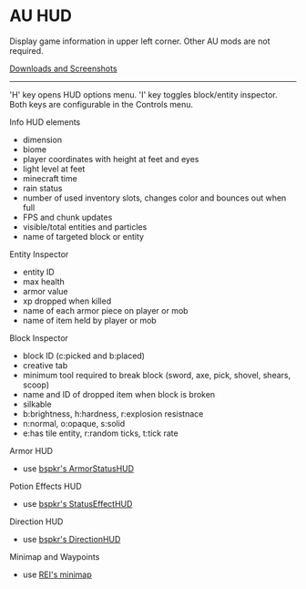 AU HUD
==========

Display game information in upper left corner. Other AU mods are not required.

[Downloads and Screenshots](http://au.qzx.com)

***

'H' key opens HUD options menu.
'I' key toggles block/entity inspector.
Both keys are configurable in the Controls menu.

Info HUD elements
* dimension
* biome
* player coordinates with height at feet and eyes
* light level at feet
* minecraft time
* rain status
* number of used inventory slots, changes color and bounces out when full
* FPS and chunk updates
* visible/total entities and particles
* name of targeted block or entity

Entity Inspector
* entity ID
* max health
* armor value
* xp dropped when killed
* name of each armor piece on player or mob
* name of item held by player or mob

Block Inspector
* block ID (c:picked and b:placed)
* creative tab
* minimum tool required to break block (sword, axe, pick, shovel, shears, scoop)
* name and ID of dropped item when block is broken
* silkable
* b:brightness, h:hardness, r:explosion resistnace
* n:normal, o:opaque, s:solid
* e:has tile entity, r:random ticks, t:tick rate

Armor HUD
* use [bspkr's ArmorStatusHUD](http://bspk.rs/MC/index.html)

Potion Effects HUD
* use [bspkr's StatusEffectHUD](http://bspk.rs/MC/index.html)

Direction HUD
* use [bspkr's DirectionHUD](http://bspk.rs/MC/index.html)

Minimap and Waypoints
* use [REI's minimap](http://www.minecraftforum.net/topic/482147-)
